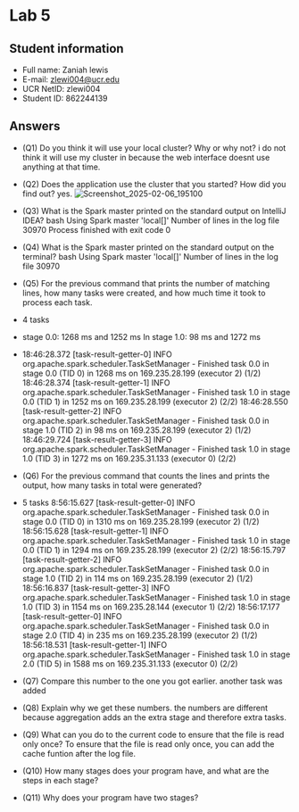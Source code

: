 # Lab 5

## Student information

* Full name: Zaniah lewis
* E-mail: zlewi004@ucr.edu
* UCR NetID: zlewi004
* Student ID: 862244139

## Answers

* (Q1) Do you think it will use your local cluster? Why or why not?
i do not think it will use my cluster in because the web interface doesnt use anything at that time.
* (Q2) Does the application use the cluster that you started? How did you find out?
yes. 
![Screenshot_2025-02-06_195100](https://github.com/user-attachments/assets/cf3d1ea3-f9fc-4298-9dca-6979963e4149)

* (Q3) What is the Spark master printed on the standard output on IntelliJ IDEA?
bash
Using Spark master 'local[]'
Number of lines in the log file 30970
Process finished with exit code 0

* (Q4) What is the Spark master printed on the standard output on the terminal?
bash
Using Spark master 'local[]'
Number of lines in the log file 30970

* (Q5) For the previous command that prints the number of matching lines, how many tasks were created, and how much time it took to process each task.
* 4 tasks
* stage 0.0: 1268 ms and 1252 ms
In stage 1.0: 98 ms and 1272 ms
* 18:46:28.372 [task-result-getter-0] INFO  org.apache.spark.scheduler.TaskSetManager - Finished task 0.0 in stage 0.0 (TID 0) in 1268 ms on 169.235.28.199 (executor 2) (1/2)
  18:46:28.374 [task-result-getter-1] INFO  org.apache.spark.scheduler.TaskSetManager - Finished task 1.0 in stage 0.0 (TID 1) in 1252 ms on 169.235.28.199 (executor 2) (2/2)
  18:46:28.550 [task-result-getter-2] INFO  org.apache.spark.scheduler.TaskSetManager - Finished task 0.0 in stage 1.0 (TID 2) in 98 ms on 169.235.28.199 (executor 2) (1/2)
  18:46:29.724 [task-result-getter-3] INFO  org.apache.spark.scheduler.TaskSetManager - Finished task 1.0 in stage 1.0 (TID 3) in 1272 ms on 169.235.31.133 (executor 0) (2/2)
  
* (Q6) For the previous command that counts the lines and prints the output, how many tasks in total were generated?
* 5 tasks
8:56:15.627 [task-result-getter-0] INFO  org.apache.spark.scheduler.TaskSetManager - Finished task 0.0 in stage 0.0 (TID 0) in 1310 ms on 169.235.28.199 (executor 2) (1/2)
  18:56:15.628 [task-result-getter-1] INFO  org.apache.spark.scheduler.TaskSetManager - Finished task 1.0 in stage 0.0 (TID 1) in 1294 ms on 169.235.28.199 (executor 2) (2/2)
  18:56:15.797 [task-result-getter-2] INFO  org.apache.spark.scheduler.TaskSetManager - Finished task 0.0 in stage 1.0 (TID 2) in 114 ms on 169.235.28.199 (executor 2) (1/2)
  18:56:16.837 [task-result-getter-3] INFO  org.apache.spark.scheduler.TaskSetManager - Finished task 1.0 in stage 1.0 (TID 3) in 1154 ms on 169.235.28.144 (executor 1) (2/2)
  18:56:17.177 [task-result-getter-0] INFO  org.apache.spark.scheduler.TaskSetManager - Finished task 0.0 in stage 2.0 (TID 4) in 235 ms on 169.235.28.199 (executor 2) (1/2)
  18:56:18.531 [task-result-getter-1] INFO  org.apache.spark.scheduler.TaskSetManager - Finished task 1.0 in stage 2.0 (TID 5) in 1588 ms on 169.235.31.133 (executor 0) (2/2)
  
* (Q7) Compare this number to the one you got earlier.
  another task was added
  
* (Q8) Explain why we get these numbers.
the numbers are different because aggregation adds an the extra stage and therefore extra tasks.

* (Q9) What can you do to the current code to ensure that the file is read only once?
To ensure that the file is read only once, you can add the cache funtion after the log file.

* (Q10) How many stages does your program have, and what are the steps in each stage? 

* (Q11) Why does your program have two stages?
